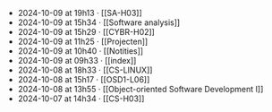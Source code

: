 - 2024-10-09 at 19h13 · [[SA-H03]]
- 2024-10-09 at 15h34 · [[Software analysis]]
- 2024-10-09 at 15h29 · [[CYBR-H02]]
- 2024-10-09 at 11h25 · [[Projecten]]
- 2024-10-09 at 10h40 · [[Notities]]
- 2024-10-09 at 09h33 · [[index]]
- 2024-10-08 at 18h33 · [[CS-LINUX]]
- 2024-10-08 at 15h17 · [[OSD1-L06]]
- 2024-10-08 at 13h55 · [[Object-oriented Software Development I]]
- 2024-10-07 at 14h34 · [[CS-H03]]
